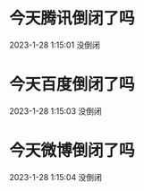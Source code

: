 # 今天腾讯倒闭了吗

2023-1-28 1:15:01 没倒闭

# 今天百度倒闭了吗

2023-1-28 1:15:03 没倒闭

# 今天微博倒闭了吗

2023-1-28 1:15:04 没倒闭


